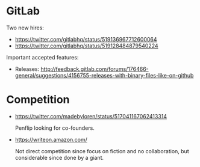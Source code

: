 # GitLab

Two new hires:

- <https://twitter.com/gitlabhq/status/519136967712600064>
- <https://twitter.com/gitlabhq/status/519128484879540224>

Important accepted features:

-   Releases: <http://feedback.gitlab.com/forums/176466-general/suggestions/4156755-releases-with-binary-files-like-on-github>

# Competition

-   <https://twitter.com/madebyloren/status/517041167062413314>

    Penflip looking for co-founders.

-   <https://writeon.amazon.com/>

    Not direct competition since focus on fiction and no collaboration,
    but considerable since done by a giant.
